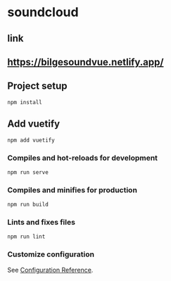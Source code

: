 # soundcloud

## link
## https://bilgesoundvue.netlify.app/

## Project setup
```
npm install
```
## Add vuetify
```
npm add vuetify
```

### Compiles and hot-reloads for development
```
npm run serve
```

### Compiles and minifies for production
```
npm run build
```

### Lints and fixes files
```
npm run lint
```

### Customize configuration
See [Configuration Reference](https://cli.vuejs.org/config/).
